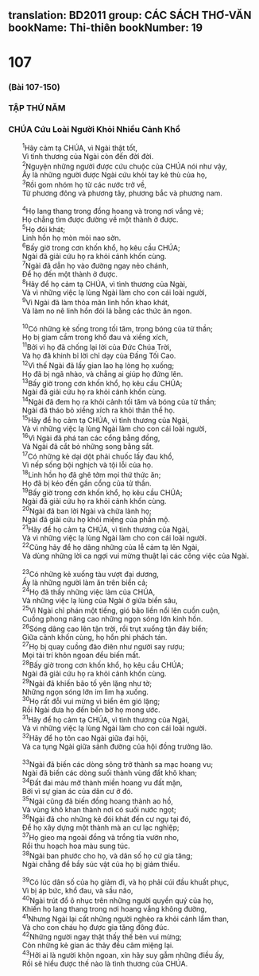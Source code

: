 translation: BD2011
group: CÁC SÁCH THƠ-VĂN
bookName: Thi-thiên 
bookNumber: 19
-------

<div class="title"><h1>107</h1><h3>(Bài 107-150)</h3><h3>TẬP THỨ NĂM</h3><h3>CHÚA Cứu Loài Người Khỏi Nhiều Cảnh Khổ</h3></div>
<span class="verse thi_107_1">  <sup>1</sup>Hãy cảm tạ CHÚA, vì Ngài thật tốt,<br/>  Vì tình thương của Ngài còn đến đời đời.<br/></span>
<span class="verse thi_107_2">  <sup>2</sup>Nguyện những người được cứu chuộc của CHÚA nói như vậy,<br/>  Ấy là những người được Ngài cứu khỏi tay kẻ thù của họ,<br/></span>
<span class="verse thi_107_3">  <sup>3</sup>Rồi gom nhóm họ từ các nước trở về,<br/>  Từ phương đông và phương tây, phương bắc và phương nam.<br/><br/></span>
<span class="verse thi_107_4">  <sup>4</sup>Họ lang thang trong đồng hoang và trong nơi vắng vẻ;<br/>  Họ chẳng tìm được đường về một thành ở được.<br/></span>
<span class="verse thi_107_5">  <sup>5</sup>Họ đói khát;<br/>  Linh hồn họ mòn mỏi nao sờn.<br/></span>
<span class="verse thi_107_6">  <sup>6</sup>Bấy giờ trong cơn khốn khổ, họ kêu cầu CHÚA;<br/>  Ngài đã giải cứu họ ra khỏi cảnh khốn cùng.<br/></span>
<span class="verse thi_107_7">  <sup>7</sup>Ngài đã dẫn họ vào đường ngay nẻo chánh,<br/>  Ðể họ đến một thành ở được.<br/></span>
<span class="verse thi_107_8">  <sup>8</sup>Hãy để họ cảm tạ CHÚA, vì tình thương của Ngài,<br/>  Và vì những việc lạ lùng Ngài làm cho con cái loài người,<br/></span>
<span class="verse thi_107_9">  <sup>9</sup>Vì Ngài đã làm thỏa mãn linh hồn khao khát,<br/>  Và làm no nê linh hồn đói lả bằng các thức ăn ngon.<br/><br/></span>
<span class="verse thi_107_10">  <sup>10</sup>Có những kẻ sống trong tối tăm, trong bóng của tử thần;<br/>  Họ bị giam cầm trong khổ đau và xiềng xích,<br/></span>
<span class="verse thi_107_11">  <sup>11</sup>Bởi vì họ đã chống lại lời của Ðức Chúa Trời,<br/>  Và họ đã khinh bỉ lời chỉ dạy của Ðấng Tối Cao.<br/></span>
<span class="verse thi_107_12">  <sup>12</sup>Vì thế Ngài đã lấy gian lao hạ lòng họ xuống;<br/>  Họ đã bị ngã nhào, và chẳng ai giúp họ đứng lên.<br/></span>
<span class="verse thi_107_13">  <sup>13</sup>Bấy giờ trong cơn khốn khổ, họ kêu cầu CHÚA;<br/>  Ngài đã giải cứu họ ra khỏi cảnh khốn cùng.<br/></span>
<span class="verse thi_107_14">  <sup>14</sup>Ngài đã đem họ ra khỏi cảnh tối tăm và bóng của tử thần;<br/>  Ngài đã tháo bỏ xiềng xích ra khỏi thân thể họ.<br/></span>
<span class="verse thi_107_15">  <sup>15</sup>Hãy để họ cảm tạ CHÚA, vì tình thương của Ngài,<br/>  Và vì những việc lạ lùng Ngài làm cho con cái loài người,<br/></span>
<span class="verse thi_107_16">  <sup>16</sup>Vì Ngài đã phá tan các cổng bằng đồng,<br/>  Và Ngài đã cắt bỏ những song bằng sắt.<br/></span>
<span class="verse thi_107_17">  <sup>17</sup>Có những kẻ dại dột phải chuốc lấy đau khổ,<br/>  Vì nếp sống bội nghịch và tội lỗi của họ.<br/></span>
<span class="verse thi_107_18">  <sup>18</sup>Linh hồn họ đã ghê tởm mọi thứ thức ăn;<br/>  Họ đã bị kéo đến gần cổng của tử thần.<br/></span>
<span class="verse thi_107_19">  <sup>19</sup>Bấy giờ trong cơn khốn khổ, họ kêu cầu CHÚA;<br/>  Ngài đã giải cứu họ ra khỏi cảnh khốn cùng.<br/></span>
<span class="verse thi_107_20">  <sup>20</sup>Ngài đã ban lời Ngài và chữa lành họ;<br/>  Ngài đã giải cứu họ khỏi miệng của phần mộ.<br/></span>
<span class="verse thi_107_21">  <sup>21</sup>Hãy để họ cảm tạ CHÚA, vì tình thương của Ngài,<br/>  Và vì những việc lạ lùng Ngài làm cho con cái loài người.<br/></span>
<span class="verse thi_107_22">  <sup>22</sup>Cũng hãy để họ dâng những của lễ cảm tạ lên Ngài,<br/>  Và dùng những lời ca ngợi vui mừng thuật lại các công việc của Ngài.<br/><br/></span>
<span class="verse thi_107_23">  <sup>23</sup>Có những kẻ xuống tàu vượt đại dương,<br/>  Ấy là những người làm ăn trên biển cả;<br/></span>
<span class="verse thi_107_24">  <sup>24</sup>Họ đã thấy những việc làm của CHÚA,<br/>  Và những việc lạ lùng của Ngài ở giữa biển sâu,<br/></span>
<span class="verse thi_107_25">  <sup>25</sup>Vì Ngài chỉ phán một tiếng, gió bão liền nổi lên cuồn cuộn,<br/>  Cuồng phong nâng cao những ngọn sóng lớn kinh hồn.<br/></span>
<span class="verse thi_107_26">  <sup>26</sup>Sóng dâng cao lên tận trời, rồi trụt xuống tận đáy biển;<br/>  Giữa cảnh khốn cùng, họ hồn phi phách tán.<br/></span>
<span class="verse thi_107_27">  <sup>27</sup>Họ bị quay cuồng đảo điên như người say rượu;<br/>  Mọi tài trí khôn ngoan đều biến mất.<br/></span>
<span class="verse thi_107_28">  <sup>28</sup>Bấy giờ trong cơn khốn khổ, họ kêu cầu CHÚA;<br/>  Ngài đã giải cứu họ ra khỏi cảnh khốn cùng.<br/></span>
<span class="verse thi_107_29">  <sup>29</sup>Ngài đã khiến bão tố yên lặng như tờ;<br/>  Những ngọn sóng lớn im lìm hạ xuống.<br/></span>
<span class="verse thi_107_30">  <sup>30</sup>Họ rất đỗi vui mừng vì biển êm gió lặng;<br/>  Rồi Ngài đưa họ đến bến bờ họ mong ước.<br/></span>
<span class="verse thi_107_31">  <sup>31</sup>Hãy để họ cảm tạ CHÚA, vì tình thương của Ngài,<br/>  Và vì những việc lạ lùng Ngài làm cho con cái loài người.<br/></span>
<span class="verse thi_107_32">  <sup>32</sup>Hãy để họ tôn cao Ngài giữa đại hội,<br/>  Và ca tụng Ngài giữa sảnh đường của hội đồng trưởng lão.<br/><br/></span>
<span class="verse thi_107_33">  <sup>33</sup>Ngài đã biến các dòng sông trở thành sa mạc hoang vu;<br/>  Ngài đã biến các dòng suối thành vùng đất khô khan;<br/></span>
<span class="verse thi_107_34">  <sup>34</sup>Ðất đai màu mỡ thành miền hoang vu đất mặn,<br/>  Bởi vì sự gian ác của dân cư ở đó.<br/></span>
<span class="verse thi_107_35">  <sup>35</sup>Ngài cũng đã biến đồng hoang thành ao hồ,<br/>  Và vùng khô khan thành nơi có suối nước ngọt;<br/></span>
<span class="verse thi_107_36">  <sup>36</sup>Ngài đã cho những kẻ đói khát đến cư ngụ tại đó,<br/>  Ðể họ xây dựng một thành mà an cư lạc nghiệp;<br/></span>
<span class="verse thi_107_37">  <sup>37</sup>Họ gieo mạ ngoài đồng và trồng tỉa vườn nho,<br/>  Rồi thu hoạch hoa màu sung túc.<br/></span>
<span class="verse thi_107_38">  <sup>38</sup>Ngài ban phước cho họ, và dân số họ cứ gia tăng;<br/>  Ngài chẳng để bầy súc vật của họ bị giảm thiểu.<br/><br/></span>
<span class="verse thi_107_39">  <sup>39</sup>Có lúc dân số của họ giảm đi, và họ phải cúi đầu khuất phục,<br/>  Vì bị áp bức, khổ đau, và sầu não,<br/></span>
<span class="verse thi_107_40">  <sup>40</sup>Ngài trút đổ ô nhục trên những người quyền quý của họ,<br/>  Khiến họ lang thang trong nơi hoang vắng không đường,<br/></span>
<span class="verse thi_107_41">  <sup>41</sup>Nhưng Ngài lại cất những người nghèo ra khỏi cảnh lầm than,<br/>  Và cho con cháu họ được gia tăng đông đúc.<br/></span>
<span class="verse thi_107_42">  <sup>42</sup>Những người ngay thật thấy thế bèn vui mừng;<br/>  Còn những kẻ gian ác thảy đều câm miệng lại.<br/></span>
<span class="verse thi_107_43">  <sup>43</sup>Hỡi ai là người khôn ngoan, xin hãy suy gẫm những điều ấy,<br/>  Rồi sẽ hiểu được thế nào là tình thương của CHÚA.<br/></span>
